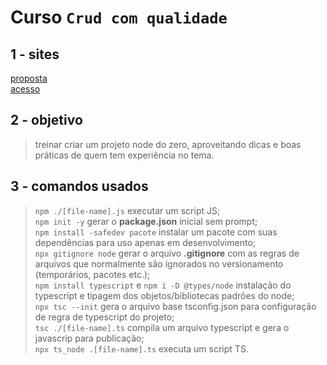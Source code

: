 # Curso `Crud com qualidade`

## 1 - sites
[proposta](https://crudcomqualidade.io/)  
[acesso](https://crudcomqualidade.club.hotmart.com/)  

## 2 - objetivo
> treinar criar um projeto node do zero, aproveitando dicas e boas práticas de quem tem experiência no tema.

## 3 - comandos usados
> `npm ./[file-name].js` executar um script JS;  
> `npm init -y` gerar o **package.json** inicial sem prompt;  
> `npm install -safedev pacote` instalar um pacote com suas dependências para uso apenas em desenvolvimento;  
> `npx gitignore node` gerar o arquivo **.gitignore** com as regras de arquivos que normalmente são ignorados no versionamento (temporários, pacotes etc.);  
> `npm install typescript` e `npm i -D @types/node` instalação do typescript e tipagem dos objetos/bibliotecas padrões do node;  
> `npx tsc --init` gera o arquivo base tsconfig.json para configuração de regra de typescript do projeto;  
> `tsc ./[file-name].ts` compila um arquivo typescript e gera o javascrip para publicação;  
> `npx ts_node .[file-name].ts` executa um script TS.

